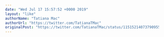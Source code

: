 ```yaml
---
date: "Wed Jul 17 15:57:52 +0000 2019"
layout: "like"
authorName: "Tatiana Mac"
authorUrl: "https://twitter.com/TatianaTMac"
originalPost: "https://twitter.com/TatianaTMac/status/1151521407379095552"
---
```

